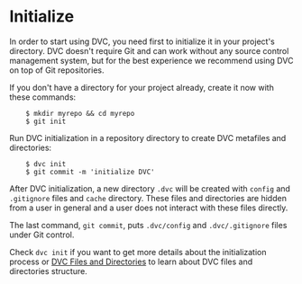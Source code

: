 # Initialize

In order to start using DVC, you need first to initialize it in your project's
directory. DVC doesn't require Git and can work without any source control
management system, but for the best experience we recommend using DVC on top of
Git repositories. 

If you don't have a directory for your project already, create it now with
these commands:

```dvc
    $ mkdir myrepo && cd myrepo
    $ git init
```

Run DVC initialization in a repository directory to create DVC metafiles and
directories:

```dvc
    $ dvc init
    $ git commit -m 'initialize DVC'
```

After DVC initialization, a new directory `.dvc` will be created with `config`
and `.gitignore` files and `cache` directory. These files and directories are
hidden from a user in general and a user does not interact with these files
directly.

The last command, `git commit`, puts `.dvc/config` and `.dvc/.gitignore` files
under Git control.

Check `dvc init` if you want to get more details about the initialization process
or [DVC Files and Directories](/doc/dvc-files-and-directories) to learn about
DVC files and directories structure.
